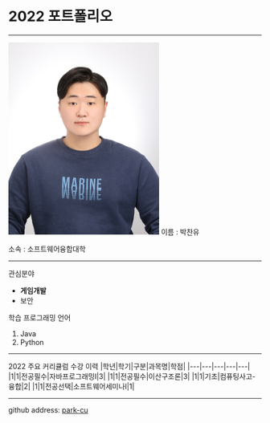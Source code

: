 # 2022 포트폴리오
---
<img src=pcu.jpg heihgt=300 width=300>
이름 : 박찬유


소속 : 소프트웨어융합대학


---


관심분야 
* **게임개발**
* 보안

학습 프로그래밍 언어
1. Java
2. Python

-----------

2022 주요 커리큘럼 수강 이력
|학년|학기|구분|과목명|학점|
|---|---|---|---|---|
|1|1|전공필수|자바프로그래밍I|3|
|1|1|전공필수|이산구조론|3|
|1|1|기초|컴퓨팅사고-융합|2|
|1|1|전공선택|소프트웨어세미나I|1|

------

github address: [park-cu][github]

[github]:https://github.com/park-cu
